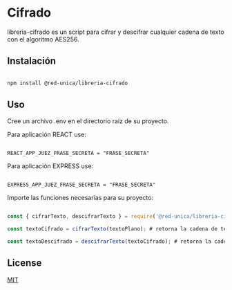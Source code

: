 
# Cifrado

  

libreria-cifrado es un script para cifrar y descifrar cualquier cadena de texto con el algoritmo AES256.

  

## Instalación

  

```bash

npm install @red-unica/libreria-cifrado

```

  

## Uso

Cree un archivo .env en el directorio raíz de su proyecto.

Para aplicación REACT use:
```

REACT_APP_JUEZ_FRASE_SECRETA = "FRASE_SECRETA"

``` 

Para aplicación EXPRESS use:
```

EXPRESS_APP_JUEZ_FRASE_SECRETA = "FRASE_SECRETA"

``` 

Importe las funciones necesarias para su proyecto:

```javascript

const { cifrarTexto, descifrarTexto } = require('@red-unica/libreria-cifrado')

const textoCifrado = cifrarTexto(textoPlano); # retorna la cadena de texto cifrada  

const textoDescifrado = descifrarTexto(textoCifrado); # retorna la cadena de texto descifrada

```

  

## License

[MIT](https://choosealicense.com/licenses/mit/)